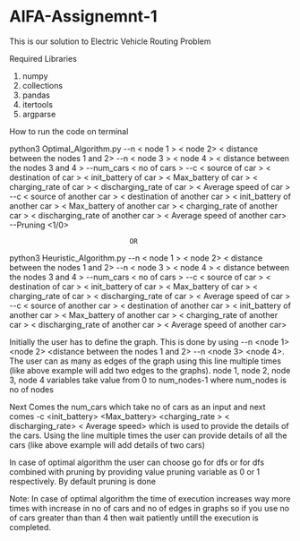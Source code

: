# AIFA-Assignemnt-1
This is our solution to Electric Vehicle Routing Problem

Required Libraries  
1) numpy
2) collections
3) pandas
4) itertools
5) argparse

How to run the code on terminal


python3 Optimal_Algorithm.py  --n < node 1 > < node 2> < distance between the nodes 1 and 2> --n < node 3 > < node 4 > < distance between the nodes 3 and 4 > --num_cars < no of cars > --c < source of car > < destination of car > < init_battery of car > < Max_battery of car > < charging_rate of car > < discharging_rate of car > < Average speed of car > 
 --c < source of another car > < destination of another car > < init_battery of another car > < Max_battery of another car > < charging_rate of another car > < discharging_rate of another car > < Average speed of another car> --Pruning <1/0>
 
                                  OR 
                                  
                                  
python3 Heuristic_Algorithm.py  --n < node 1 > < node 2> < distance between the nodes 1 and 2> --n < node 3 > < node 4 > < distance between the nodes 3 and 4 > --num_cars < no of cars > --c < source of car > < destination of car > < init_battery of car > < Max_battery of car > < charging_rate of car > < discharging_rate of car > < Average speed of car > 
 --c < source of another car > < destination of another car > < init_battery of another car > < Max_battery of another car > < charging_rate of another car > < discharging_rate of another car > < Average speed of another car> 
  
Initially the user has to define the graph. This is done by using  --n <node 1> <node 2> <distance between the nodes 1 and 2> --n <node 3> <node 4>. The user can as many as edges of the graph using this line multiple times (like above example will add two edges to the graphs). node 1, node 2, node 3, node 4 variables take value from 0 to num_nodes-1 where num_nodes is no of nodes 

Next Comes the num_cars which take no of cars as an input and next comes -c <source> <destination> <init_battery> <Max_battery> <charging_rate > < discharging_rate> < Average speed> which is used to provide the details of the cars. Using the line multiple times the user can provide details of all the cars (like above example will add details of two cars)

In case of optimal algorithm the user can choose go for dfs or for dfs combined with pruning by providing value pruning variable as 0 or 1 respectively. By default pruning is done

Note: In case of optimal algorithm the time of execution increases way more times with increase in no of cars and no of edges in graphs so if you use no of cars greater than than 4 then wait patiently untill the execution is completed. 
